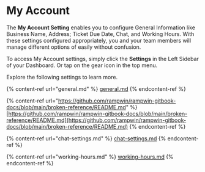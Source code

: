 # My Account

The **My Account Setting** enables you to configure General Information like Business Name, Address; Ticket Due Date, Chat, and Working Hours. With these settings configured appropriately, you and your team members will manage different options of easily without confusion.

To access My Account settings, simply click the **Settings** in the Left Sidebar of your Dashboard. Or tap on the gear icon in the top menu.

Explore the following settings to learn more.

{% content-ref url="general.md" %}
[general.md](general.md)
{% endcontent-ref %}

{% content-ref url="https://github.com/rampwin/rampwin-gitbook-docs/blob/main/broken-reference/README.md" %}
[https://github.com/rampwin/rampwin-gitbook-docs/blob/main/broken-reference/README.md](https://github.com/rampwin/rampwin-gitbook-docs/blob/main/broken-reference/README.md)
{% endcontent-ref %}

{% content-ref url="chat-settings.md" %}
[chat-settings.md](chat-settings.md)
{% endcontent-ref %}

{% content-ref url="working-hours.md" %}
[working-hours.md](working-hours.md)
{% endcontent-ref %}
